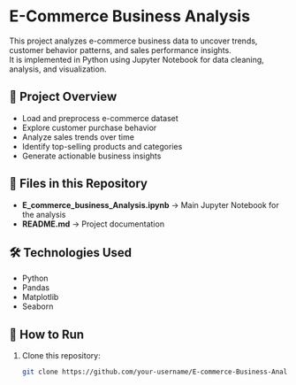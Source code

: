 # E-Commerce Business Analysis

This project analyzes e-commerce business data to uncover trends, customer behavior patterns, and sales performance insights.  
It is implemented in Python using Jupyter Notebook for data cleaning, analysis, and visualization.

## 📌 Project Overview
- Load and preprocess e-commerce dataset
- Explore customer purchase behavior
- Analyze sales trends over time
- Identify top-selling products and categories
- Generate actionable business insights

## 📂 Files in this Repository
- **E_commerce_business_Analysis.ipynb** → Main Jupyter Notebook for the analysis
- **README.md** → Project documentation

## 🛠️ Technologies Used
- Python
- Pandas
- Matplotlib
- Seaborn

## 🚀 How to Run
1. Clone this repository:
   ```bash
   git clone https://github.com/your-username/E-commerce-Business-Analysis.git

